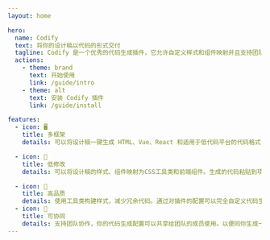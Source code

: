 ```yaml
---
layout: home

hero:
  name: Codify
  text: 将你的设计稿以代码的形式交付
  tagline: Codify 是一个优秀的代码生成插件，它允许自定义样式和组件映射并且支持团队协作。
  actions:
    - theme: brand
      text: 开始使用
      link: /guide/intro
    - theme: alt
      text: 安装 Codify 插件
      link: /guide/install

features:
  - icon: 🖥️
    title: 多框架
    details: 可以将设计稿一键生成 HTML、Vue、React 和适用于低代码平台的代码格式

  - icon: 🚀
    title: 低修改
    details: 可以将设计稿的样式、组件映射为CSS工具类和前端组件。生成的代码粘贴到项目即可使用。

  - icon: 🏅
    title: 高品质
    details: 使用工具类构建样式，减少冗余代码。通过对插件的配置可以完全自定义代码生成规则。
  - icon: 🤝
    title: 可协同
    details: 支持团队协作，你的代码生成配置可以共享给团队的成员使用。以便同你生成一致的前端代码。
---
```


<style>
:root {
  --vp-home-hero-name-color: transparent;
  --vp-home-hero-name-background: -webkit-linear-gradient(120deg, #bd34fe 30%, #41d1ff);
  --vp-home-hero-image-background-image: linear-gradient(-45deg, #bd34fe 50%, #47caff 50%);
  --vp-home-hero-image-filter: blur(44px);
}

.name {
  margin-bottom: 24px;
}

@media (min-width: 640px) {
  :root {
    --vp-home-hero-image-filter: blur(56px);
  }
}

@media (min-width: 960px) {
  :root {
    --vp-home-hero-image-filter: blur(68px);
  }
}
</style>
